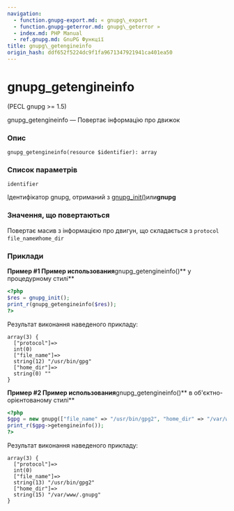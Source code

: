 ```yaml
---
navigation:
  - function.gnupg-export.md: « gnupg\_export
  - function.gnupg-geterror.md: gnupg\_geterror »
  - index.md: PHP Manual
  - ref.gnupg.md: GnuPG Функції
title: gnupg\_getengineinfo
origin_hash: ddf652f5224dc9f1fa9671347921941ca401ea50
---
```

# gnupg\_getengineinfo

(PECL gnupg >= 1.5)

gnupg\_getengineinfo — Повертає інформацію про движок

### Опис

```methodsynopsis
gnupg_getengineinfo(resource $identifier): array
```

### Список параметрів

`identifier`

Ідентифікатор gnupg, отриманий з [gnupg\_init()](function.gnupg-init.md)или**gnupg**

### Значення, що повертаються

Повертає масив з інформацією про двигун, що складається з `protocol` `file_name`и`home_dir`

### Приклади

**Пример #1 Пример использования**gnupg\_getengineinfo()\*\* у процедурному стилі\*\*

```php
<?php
$res = gnupg_init();
print_r(gnupg_getengineinfo($res));
?>
```

Результат виконання наведеного прикладу:

```
array(3) {
  ["protocol"]=>
  int(0)
  ["file_name"]=>
  string(12) "/usr/bin/gpg"
  ["home_dir"]=>
  string(0) ""
}
```

**Пример #2 Пример использования**gnupg\_getengineinfo()\*\* в об'єктно-орієнтованому стилі\*\*

```php
<?php
$gpg = new gnupg(["file_name" => "/usr/bin/gpg2", "home_dir" => "/var/www/.gnupg"]);
print_r($gpg->getengineinfo());
?>
```

Результат виконання наведеного прикладу:

```
array(3) {
  ["protocol"]=>
  int(0)
  ["file_name"]=>
  string(13) "/usr/bin/gpg2"
  ["home_dir"]=>
  string(15) "/var/www/.gnupg"
}
```
